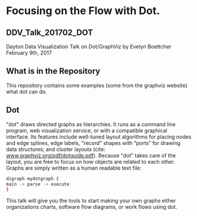 # Focusing on the Flow with Dot.
## DDV_Talk_201702_DOT
Dayton Data Visualization Talk on Dot/GraphViz
by Evelyn Boettcher 
February 9th, 2017

## What is in the Repository
This repository contains some examples (some from the graphviz website) what dot can do.

## Dot
"dot" draws directed graphs as hierarchies. It runs as a command line program, web 
visualization service, or with a compatible graphical interface.
Its features include well-tuned layout algorithms for placing nodes and edge
splines, edge labels, “record” shapes with “ports” for drawing data structures;
and cluster layouts (cite: www.graphviz.org/pdf/dotguide.pdf). Because "dot" takes 
care  of the layout, you are free to focus on how objects are related to each other. 
Graphs are simply written as a human readable text file:
```bash
digraph mydotgraph {
main -> parse -> execute
} 
```
This talk will give you the tools to start making your own graphs either organizations
charts, software flow diagrams, or work flows using dot.
